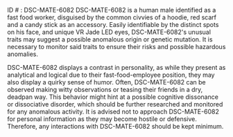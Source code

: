ID # : DSC-MATE-6082
DSC-MATE-6082 is a human male identified as a fast food worker, disguised by the common civvies of a hoodie, red scarf and a candy stick as an accessory. Easily identifiable by the distinct spots on his face, and unique VR Jade LED eyes, DSC-MATE-6082's unusual traits may suggest a possible anomalous origin or genetic mutation. It is necessary to monitor said traits to ensure their risks and possible hazardous anomalies. 

DSC-MATE-6082 displays a contrast in personality, as while they present as analytical and logical due to their fast-food-employee position, they may also display a quirky sense of humor. Often, DSC-MATE-6082 can be observed making witty observations or teasing their friends in a dry, deadpan way. This behavior might hint at a possible cognitive dissonance or dissociative disorder, which should be further researched and monitored for any anomalous activity. It is advised not to approach DSC-MATE-6082 for personal information as they may become hostile or defensive. Therefore, any interactions with DSC-MATE-6082 should be kept minimum.